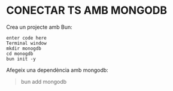 # CONECTAR TS AMB MONGODB

Crea un projecte amb Bun:

    enter code here
    Terminal window
    mkdir monogdb
    cd monogdb
    bun init -y


Afegeix una dependència amb mongodb:

  > bun add mongodb
